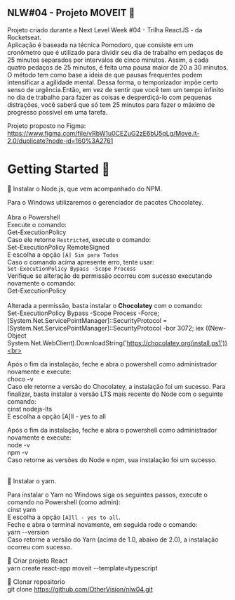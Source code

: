 ## NLW#04 - Projeto MOVEIT :rocket:

Projeto criado durante a Next Level Week #04 - Trilha ReactJS - da Rocketseat. <br>
Aplicação é baseada na técnica Pomodoro, que consiste em um cronômetro que é utilizado para dividir seu dia de trabalho em pedaços de 25 minutos separados por intervalos de cinco minutos. Assim, a cada quatro pedaços de 25 minutos, é feita uma pausa maior de 20 a 30 minutos.<br>
O método tem como base a ideia de que pausas frequentes podem intensificar a agilidade mental. Dessa forma, o temporizador impõe certo senso de urgência.Então, em vez de sentir que você tem um tempo infinito no dia de trabalho para fazer as coisas e desperdiçá-lo com pequenas distrações, você saberá que só tem 25 minutos para fazer o máximo de progresso possível em uma tarefa.<br>

Projeto proposto no Figma:<br>
https://www.figma.com/file/vRbW1u0CEZuG2zE6bU5qLg/Move.it-2.0/duplicate?node-id=160%3A2761

# Getting Started :checkered_flag:

:pushpin: Instalar o Node.js, que vem acompanhado do NPM. <br>

Para o Windows utilizaremos o gerenciador de pacotes Chocolatey.<br><br>
Abra o Powershell<br>
Execute o comando:<br>
Get-ExecutionPolicy<br>
Caso ele retorne `Restricted`, execute o comando:<br>
Set-ExecutionPolicy RemoteSigned<br>
E escolha a opção `[A] Sim para Todos`<br>
Caso o comando acima apresente erro, tente usar:<br>
`Set-ExecutionPolicy Bypass -Scope Process`<br>
Verifique se alteração de permissão ocorreu com sucesso executando novamente o comando:<br>
Get-ExecutionPolicy<br><br>
Alterada a permissão, basta instalar o **Chocolatey** com o comando:<br>
Set-ExecutionPolicy Bypass -Scope Process -Force; [System.Net.ServicePointManager]::SecurityProtocol = [System.Net.ServicePointManager]::SecurityProtocol -bor 3072; iex ((New-Object System.Net.WebClient).DownloadString('https://chocolatey.org/install.ps1'))<br><br>

Após o fim da instalação, feche e abra o powershell como administrador novamente e execute:<br>
choco -v<br>
Caso ele retorne a versão do Chocolatey, a instalação foi um sucesso. Para finalizar, basta instalar a versão LTS mais recente do Node com o seguinte comando:<br>
cinst nodejs-lts<br>
E escolha a opção [A]ll - yes to all<br>

Após o fim da instalação, feche e abra o powershell como administrador novamente e execute:<br>
node -v<br>
npm -v<br>
Caso retorne as versões do Node e npm, sua instalação foi um sucesso.<br><br>

:pushpin: Instalar o yarn. <br>

Para instalar o Yarn no Windows siga os seguintes passos, execute o comando no Powershell (como admin):<br>
cinst yarn<br>
E escolha a opção `[A]ll - yes to all`. <br>
Feche e abra o terminal novamente, em seguida rode o comando:<br>
yarn --version<br>
Caso retorne a versão do Yarn (acima de 1.0, abaixo de 2.0), a instalação ocorreu com sucesso.<br>

:pushpin: Criar projeto React<br>
yarn create react-app moveit --template=typescript<br>

:pushpin: Clonar repositorio<br>
git clone https://github.com/OtherVision/nlw04.git<br>
